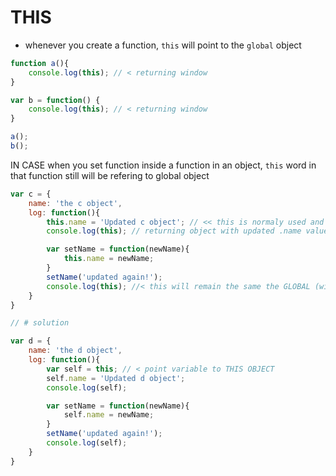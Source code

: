 # THIS
* whenever you create a function, `this` will point to the `global` object
```javascript
function a(){
    console.log(this); // < returning window
}

var b = function() {
    console.log(this); // < returning window
}

a();
b();
```
IN CASE when you set function inside a function in an object, `this` word in that function still will be refering to global object 

```javascript
var c = {
    name: 'the c object',
    log: function(){
        this.name = 'Updated c object'; // << this is normaly used and originates from object
        console.log(this); // returning object with updated .name value

        var setName = function(newName){
            this.name = newName;
        }
        setName('updated again!');
        console.log(this); //< this will remain the same the GLOBAL (window) object will have new property name with 'updated again!' value
    }
}

// # solution

var d = {
    name: 'the d object',
    log: function(){
        var self = this; // < point variable to THIS OBJECT
        self.name = 'Updated d object'; 
        console.log(self); 

        var setName = function(newName){
            self.name = newName;
        }
        setName('updated again!');
        console.log(self); 
    }
}

```